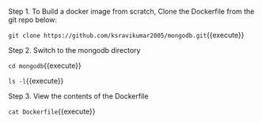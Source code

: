 Step 1. To Build a docker image from scratch, Clone the Dockerfile from the git repo below:

   `git clone https://github.com/ksravikumar2005/mongodb.git`{{execute}}

Step 2. Switch to the mongodb directory

`cd mongodb`{{execute}}

`ls -l`{{execute}}

Step 3. View the contents of the Dockerfile

`cat Dockerfile`{{execute}}
